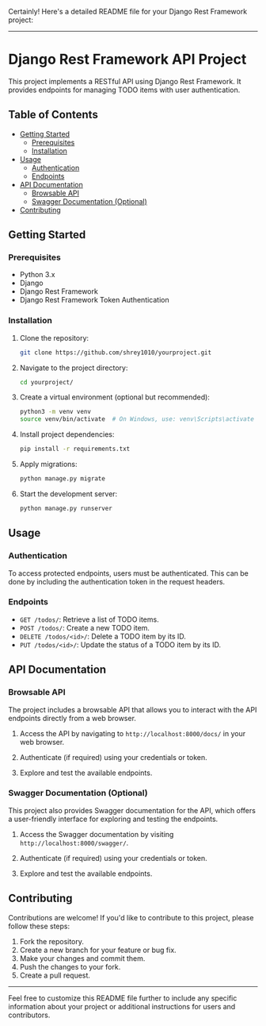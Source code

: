 Certainly! Here's a detailed README file for your Django Rest Framework project:

---

# Django Rest Framework API Project

This project implements a RESTful API using Django Rest Framework. It provides endpoints for managing TODO items with user authentication.

## Table of Contents

- [Getting Started](#getting-started)
  - [Prerequisites](#prerequisites)
  - [Installation](#installation)
- [Usage](#usage)
  - [Authentication](#authentication)
  - [Endpoints](#endpoints)
- [API Documentation](#api-documentation)
  - [Browsable API](#browsable-api)
  - [Swagger Documentation (Optional)](#swagger-documentation-optional)
- [Contributing](#contributing)


## Getting Started

### Prerequisites

- Python 3.x
- Django
- Django Rest Framework
- Django Rest Framework Token Authentication

### Installation

1. Clone the repository:

   ```bash
   git clone https://github.com/shrey1010/yourproject.git
   ```

2. Navigate to the project directory:

   ```bash
   cd yourproject/
   ```

3. Create a virtual environment (optional but recommended):

   ```bash
   python3 -m venv venv
   source venv/bin/activate  # On Windows, use: venv\Scripts\activate
   ```

4. Install project dependencies:

   ```bash
   pip install -r requirements.txt
   ```

5. Apply migrations:

   ```bash
   python manage.py migrate
   ```

6. Start the development server:

   ```bash
   python manage.py runserver
   ```

## Usage

### Authentication

To access protected endpoints, users must be authenticated. This can be done by including the authentication token in the request headers.

### Endpoints

- `GET /todos/`: Retrieve a list of TODO items.
- `POST /todos/`: Create a new TODO item.
- `DELETE /todos/<id>/`: Delete a TODO item by its ID.
- `PUT /todos/<id>/`: Update the status of a TODO item by its ID.

## API Documentation

### Browsable API

The project includes a browsable API that allows you to interact with the API endpoints directly from a web browser.

1. Access the API by navigating to `http://localhost:8000/docs/` in your web browser.

2. Authenticate (if required) using your credentials or token.

3. Explore and test the available endpoints.

### Swagger Documentation (Optional)

This project also provides Swagger documentation for the API, which offers a user-friendly interface for exploring and testing the endpoints.

1. Access the Swagger documentation by visiting `http://localhost:8000/swagger/`.

2. Authenticate (if required) using your credentials or token.

3. Explore and test the available endpoints.

## Contributing

Contributions are welcome! If you'd like to contribute to this project, please follow these steps:

1. Fork the repository.
2. Create a new branch for your feature or bug fix.
3. Make your changes and commit them.
4. Push the changes to your fork.
5. Create a pull request.
---

Feel free to customize this README file further to include any specific information about your project or additional instructions for users and contributors.